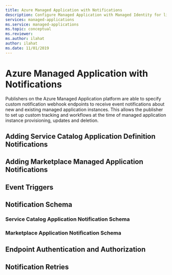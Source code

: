 ```yaml
---
title: Azure Managed Application with Notifications
description: Configure Managed Application with Managed Identity for linking to existing resources, managing Azure resources, and providing operational identity for Activity Log.
services: managed-applications
ms.service: managed-applications
ms.topic: conceptual
ms.reviewer:
ms.author: ilahat
author: ilahat
ms.date: 11/01/2019
---
```

# Azure Managed Application with Notifications

Publishers on the Azure Managed Application platform are able to specify custom notification webhook endpoints to receive event notifications about new and existing managed application instances. This allows the publisher to set up custom tracking and workflows at the time of managed application instance provisioning, updates and deletion.

## Adding Service Catalog Application Definition Notifications

## Adding Marketplace Managed Application Notifications

## Event Triggers

## Notification Schema
### Service Catalog Application Notification Schema

### Marketplace Application Notification Schema

## Endpoint Authentication and Authorization

## Notification Retries




